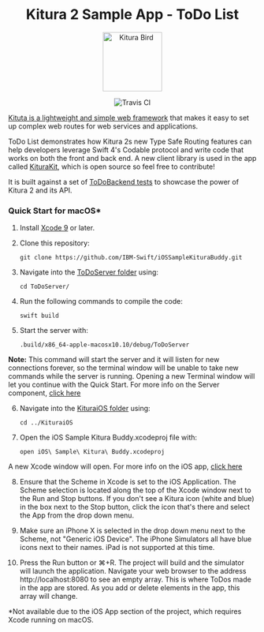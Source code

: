 <h1 align="center"> Kitura 2 Sample App - ToDo List </h1>

<p align="center">
<img src="https://www.ibm.com/cloud-computing/bluemix/sites/default/files/assets/page/catalog-swift.svg" width="120" alt="Kitura Bird">
</p>

<p align="center">
<img src="https://travis-ci.org/IBM-Swift/iOSSampleKituraBuddy.svg?branch=master" alt="Travis CI">
    </p>


[Kituta is a lightweight and simple web framework](http://kitura.io) that makes it easy to set up complex web routes for web services and applications. 

ToDo List demonstrates how Kitura 2s new Type Safe Routing features can help developers leverage Swift 4's Codable protocol and write code that works on both the front and back end. A new client library is used in the app called [KituraKit](https://github.com/IBM-Swift/KituraBudd), which is open source so feel free to contribute! 

It is built against a set of [ToDoBackend tests](http://www.todobackend.com/) to showcase the power of Kitura 2 and its API.



### Quick Start for macOS*

1. Install [Xcode 9](https://itunes.apple.com/gb/app/xcode/id497799835) or later.

2. Clone this repository:

    `git clone https://github.com/IBM-Swift/iOSSampleKituraBuddy.git`

3. Navigate into the [ToDoServer folder](https://github.com/IBM-Swift/iOSSampleKituraBuddy/tree/master/ToDoServer) using: 

    `cd ToDoServer/`

4. Run the following commands to compile the code:

    `swift build`
  
5. Start the server with: 

    `.build/x86_64-apple-macosx10.10/debug/ToDoServer`

**Note:** This command will start the server and it will listen for new connections forever, so the terminal window will be unable to take new commands while the server is running. Opening a new Terminal window will let you continue with the Quick Start. For more info on the Server component, [click here](https://github.com/IBM-Swift/iOSSampleKituraBuddy/blob/master/ToDoServer/README.md)

6. Navigate into the [KituraiOS folder](https://github.com/IBM-Swift/iOSSampleKituraBuddy/tree/master/KituraiOS) using:

    `cd ../KituraiOS`

7. Open the iOS Sample Kitura Buddy.xcodeproj file with:

    `open iOS\ Sample\ Kitura\ Buddy.xcodeproj`

A new Xcode window will open. For more info on the iOS app, [click here](https://github.com/IBM-Swift/iOSSampleKituraBuddy/blob/master/KituraiOS/README.md)

8. Ensure that the Scheme in Xcode is set to the iOS Application. The Scheme selection is located along the top of the Xcode window next to the Run and Stop buttons. If you don't see a Kitura icon (white and blue) in the box next to the Stop button, click the icon that's there and select the App from the drop down menu.

9. Make sure an iPhone X is selected in the drop down menu next to the Scheme, not "Generic iOS Device". The iPhone Simulators all have blue icons next to their names. iPad is not supported at this time.

10. Press the Run button or ⌘+R. The project will build and the simulator will launch the application. Navigate your web browser to the address http://localhost:8080 to see an empty array. This is where ToDos made in the app are stored. As you add or delete elements in the app, this array will change.

*Not available due to the iOS App section of the project, which requires Xcode running on macOS.
